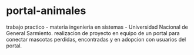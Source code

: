 # portal-animales
trabajo practico - materia ingenieria en sistemas - Universidad Nacional de General Sarmiento. realizacion de proyecto en equipo de un portal para conectar mascotas perdidas, encontradas y en adopcion con usuarios del portal. 
